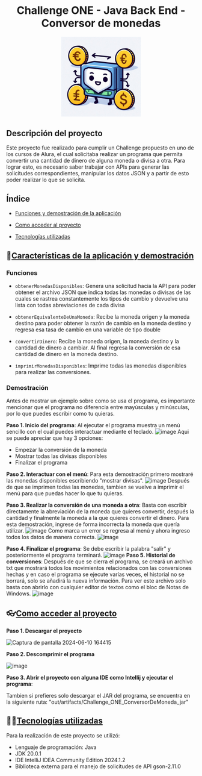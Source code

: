<div align="center">
    <h1>Challenge ONE - Java Back End - Conversor de monedas</h1>
    <img width="42%" src="img/logo.jpg">
</div>




 ## Descripción del proyecto
Este proyecto fue realizado para cumplir un Challenge propuesto en uno de los cursos de Alura, el cual solicitaba realizar un programa que permita convertir una cantidad de dinero de alguna moneda o divisa a otra.
Para lograr esto, es necesario saber trabajar con APIs para generar las solicitudes correspondientes, manipular los datos JSON y a partir de esto poder realizar lo que se solicita.


 ## Índice
 
 * [Funciones y demostración de la aplicación](#Funciones-y-demostración-de-la-aplicación)
 
 * [Como acceder al proyecto](#Como-acceder-al-proyecto)
 
 * [Tecnologías utilizadas](#Tecnologías-utilizadas)
 

## :hammer:[Características de la aplicación y demostración](#Características-de-la-aplicación-y-demostración)
### Funciones
* `obtenerMonedasDisponibles`: Genera una solicitud hacia la API para poder obtener el archivo JSON que indica todas las monedas o divisas de las cuales se rastrea constantemente los tipos de cambio y devuelve una lista con todas abreviaciones de cada divisa

* `obtenerEquivalenteDeUnaMoneda`: Recibe la moneda origen y la moneda destino para poder obtener la razón de cambio en la moneda destino y regresa esa tasa de cambio en una variable de tipo double

* `convertirDinero`: Recibe la moneda origen, la moneda destino y la cantidad de dinero a cambiar. Al final regresa la conversión de esa cantidad de dinero en la moneda destino.

* `imprimirMonedasDisponibles`: Imprime todas las monedas disponibles para realizar las conversiones.

### Demostración
Antes de mostrar un ejemplo sobre como se usa el programa, es importante mencionar que el programa no diferencia entre mayúsculas y minúsculas, por lo que puedes escribir como tu quieras.

**Paso 1. Inicio del programa**: Al ejecutar el programa muestra un menú sencillo con el cual puedes interactuar mediante el teclado.
![image](https://github.com/RickSiphone/Challenge_ONE-ConversorDeMoneda/assets/156386884/5a58a431-57c7-42df-b2be-fc5deda4c1b0)
Aqui se puede apreciar que hay 3 opciones: 
 + Empezar la conversión de la moneda
 + Mostrar todas las divisas disponibles
 + Finalizar el programa

**Paso 2. Interactuar con el menú**: Para esta demostración primero mostraré las monedas disponibles escribiendo "mostrar divisas".
![image](https://github.com/RickSiphone/Challenge_ONE-ConversorDeMoneda/assets/156386884/743544f2-2f95-438e-90f3-280e2e01966d)
Después de que se imprimen todas las monedas, tambien se vuelve a imprimir el menú para que puedas hacer lo que tu quieras.

**Paso 3. Realizar la conversión de una moneda a otra**: Basta con escribir directamente la abreviación de la moneda que quieres convertir, después la cantidad y finalmente la moneda a la que quieres convertir el dinero.
Para esta demostración, ingrese de forma incorrecta la moneda que quería utilizar.
![image](https://github.com/RickSiphone/Challenge_ONE-ConversorDeMoneda/assets/156386884/d47ba666-a732-4feb-87a1-8be2648814a8)
Como marca un error se regresa al menú y ahora ingreso todos los datos de manera correcta.
![image](https://github.com/RickSiphone/Challenge_ONE-ConversorDeMoneda/assets/156386884/7a776d2b-966e-4035-88c9-ae0c1359c954)

**Paso 4. Finalizar el programa**: Se debe escribir la palabra "salir" y posteriormente el programa terminará.
![image](https://github.com/RickSiphone/Challenge_ONE-ConversorDeMoneda/assets/156386884/0df01c8e-3946-408f-992e-e30b7741c759)
**Paso 5. Historial de conversiones**: Después de que se cierra el programa, se creará un archivo txt que mostrará todos los movimientos relacionados con las conversiones hechas y en caso el programa se ejecute varías veces, el historial no se borrará, solo se añadirá la nueva información.
Para ver este archivo solo basta con abrirlo con cualquier editor de textos como el bloc de Notas de Windows.
![image](https://github.com/RickSiphone/Challenge_ONE-ConversorDeMoneda/assets/156386884/0bfc812e-4e71-4b54-b654-57bf02e3c3c4)

## 👓[Como acceder al proyecto](#Como-acceder-al-proyecto)

**Paso 1. Descargar el proyecto**

![Captura de pantalla 2024-06-10 164415](https://github.com/RickSiphone/Challenge_ONE-ConversorDeMoneda/assets/156386884/e312adcf-9072-4565-9db4-56c6fb49ef0b)

**Paso 2. Descomprimir el programa**

![image](https://github.com/RickSiphone/Challenge_ONE-ConversorDeMoneda/assets/156386884/30a554f5-e4fc-48de-add7-31c8dd69ce87)

**Paso 3. Abrir el proyecto con alguna IDE como Intellij y ejecutar el programa**: 

Tambien si prefieres solo descargar el JAR del programa, se encuentra en la siguiente ruta: "out/artifacts/Challenge_ONE_ConversorDeMoneda_jar"


## 🧑‍💻[Tecnologías utilizadas](#Tecnologías-utilizadas)

Para la realización de este proyecto se utilizó:
* Lenguaje de programación: Java
* JDK 20.0.1
* IDE IntelliJ IDEA Community Edition 2024.1.2
* Biblioteca externa para el manejo de solicitudes de API gson-2.11.0





